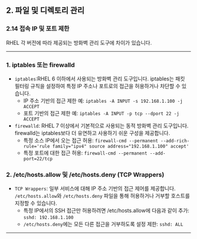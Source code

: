 ## 2. 파일 및 디렉토리 관리

### 2.14 접속 IP 및 포트 제한
RHEL 각 버전에 따라 제공되는 방화벽 관리 도구에 차이가 있습니다.

<hr/>

### 1. iptables 또는 firewalld

- `iptables`:RHEL 6 이하에서 사용되는 방화벽 관리 도구입니다. iptables는 패킷 필터링 규칙을 설정하여 특정 IP 주소나 포트로의 접근을 허용하거나 차단할 수 있습니다.
  - IP 주소 기반의 접근 제한 예: `iptables -A INPUT -s 192.168.1.100 -j ACCEPT`
  - 포트 기반의 접근 제한 예: `iptables -A INPUT -p tcp --dport 22 -j ACCEPT`
- `firewalld`: RHEL 7 이상에서 기본적으로 사용되는 동적 방화벽 관리 도구입니다. firewalld는 iptables보다 더 유연하고 사용하기 쉬운 구성을 제공합니다.
  - 특정 소스 IP에서 오는 접근 허용: `firewall-cmd --permanent --add-rich-rule='rule family="ipv4" source address="192.168.1.100" accept'`
  - 특정 포트에 대한 접근 허용: `firewall-cmd --permanent --add-port=22/tcp`


### 2. /etc/hosts.allow 및 /etc/hosts.deny (TCP Wrappers)

- `TCP Wrappers`: 일부 서비스에 대해 IP 주소 기반의 접근 제어를 제공합니다. `/etc/hosts.allow`와 `/etc/hosts.deny` 파일을 통해 허용하거나 거부할 호스트를 지정할 수 있습니다.
  - 특정 IP에서의 SSH 접근만 허용하려면 /etc/hosts.allow에 다음과 같이 추가: `sshd: 192.168.1.100`
  - `/etc/hosts.deny`에는 모든 다른 접근을 거부하도록 설정 제한: `sshd: ALL`

<hr/>
